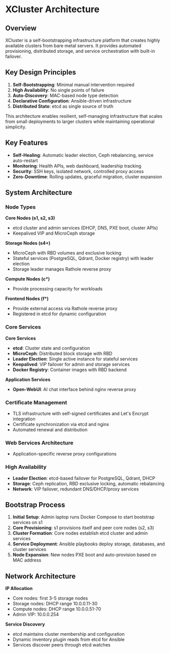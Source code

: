 # XCluster Architecture

## Overview

XCluster is a self-bootstrapping infrastructure platform that creates highly available clusters from bare metal servers. It provides automated provisioning, distributed storage, and service orchestration with built-in failover.

## Key Design Principles

1. **Self-Bootstrapping**: Minimal manual intervention required
2. **High Availability**: No single points of failure
3. **Auto-Discovery**: MAC-based node type detection
4. **Declarative Configuration**: Ansible-driven infrastructure
5. **Distributed State**: etcd as single source of truth

This architecture enables resilient, self-managing infrastructure that scales from small deployments to larger clusters while maintaining operational simplicity.

## Key Features

- **Self-Healing**: Automatic leader election, Ceph rebalancing, service auto-restart
- **Monitoring**: Health APIs, web dashboard, leadership tracking
- **Security**: SSH keys, isolated network, controlled proxy access
- **Zero-Downtime**: Rolling updates, graceful migration, cluster expansion

## System Architecture

### Node Types

**Core Nodes (s1, s2, s3)**
- etcd cluster and admin services (DHCP, DNS, PXE boot, cluster APIs)
- Keepalived VIP and MicroCeph storage

**Storage Nodes (s4+)**
- MicroCeph with RBD volumes and exclusive locking
- Stateful services (PostgreSQL, Qdrant, Docker registry) with leader election
- Storage leader manages Rathole reverse proxy

**Compute Nodes (c\*)**
- Provide processing capacity for workloads

**Frontend Nodes (f\*)**
- Provide external access via Rathole reverse proxy
- Registered in etcd for dynamic configuration

### Core Services

**Core Services**
- **etcd**: Cluster state and configuration
- **MicroCeph**: Distributed block storage with RBD
- **Leader Election**: Single active instance for stateful services
- **Keepalived**: VIP failover for admin and storage services
- **Docker Registry**: Container images with RBD backend

**Application Services**
- **Open-WebUI**: AI chat interface behind nginx reverse proxy

### Certificate Management
- TLS infrastructure with self-signed certificates and Let's Encrypt integration
- Certificate synchronization via etcd and nginx
- Automated renewal and distribution

### Web Services Architecture
- Application-specific reverse proxy configurations

### High Availability

- **Leader Election**: etcd-based failover for PostgreSQL, Qdrant, DHCP
- **Storage**: Ceph replication, RBD exclusive locking, automatic rebalancing
- **Network**: VIP failover, redundant DNS/DHCP/proxy services

## Bootstrap Process

1. **Initial Setup**: Admin laptop runs Docker Compose to start bootstrap services on s1
2. **Core Provisioning**: s1 provisions itself and peer core nodes (s2, s3)
3. **Cluster Formation**: Core nodes establish etcd cluster and admin services
4. **Service Deployment**: Ansible playbooks deploy storage, databases, and cluster services
5. **Node Expansion**: New nodes PXE boot and auto-provision based on MAC address

## Network Architecture

**IP Allocation**
- Core nodes: first 3-5 storage nodes
- Storage nodes: DHCP range 10.0.0.11-30
- Compute nodes: DHCP range 10.0.0.51-70
- Admin VIP: 10.0.0.254

**Service Discovery**
- etcd maintains cluster membership and configuration
- Dynamic inventory plugin reads from etcd for Ansible
- Services discover peers through etcd watches

